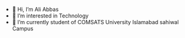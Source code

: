 - 👋 Hi, I’m Ali Abbas
- 👀 I’m interested in Technology
- 🌱 I’m currently student of COMSATS University Islamabad sahiwal Campus

<!---
AliAbbasCS/AliAbbasCS is a ✨ special ✨ repository because its `README.md` (this file) appears on your GitHub profile.
You can click the Preview link to take a look at your changes.
--->
